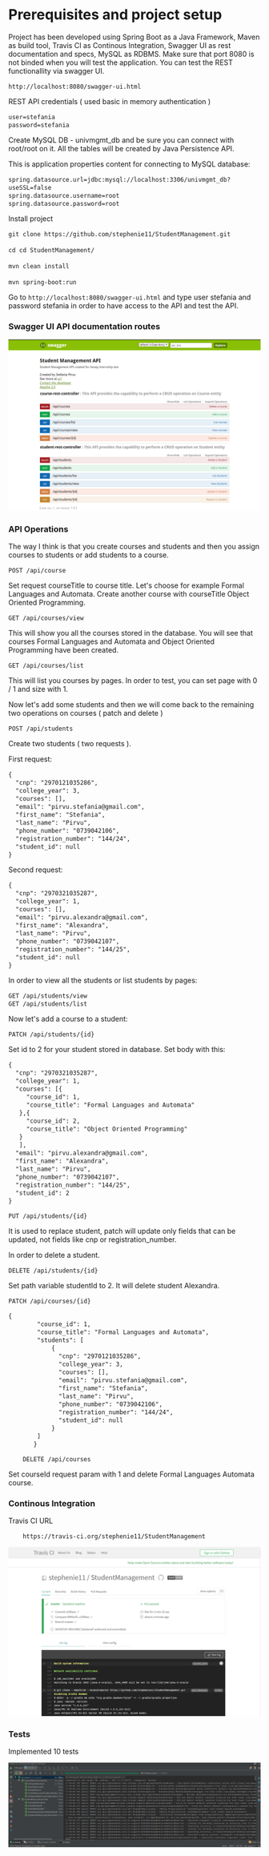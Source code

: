 # Prerequisites and project setup

Project has been developed using Spring Boot as a Java Framework, Maven as build tool, Travis CI as Continous Integration, Swagger UI as rest documentation and specs,
MySQL as RDBMS. Make sure that port 8080 is not binded when you will test the application. You can test the REST functionallity via swagger UI.

```
http://localhost:8080/swagger-ui.html
```

REST API credentials ( used basic in memory authentication )

```
user=stefania
password=stefania
```
Create MySQL DB - univmgmt_db and be sure you can connect with root/root on it. All the tables will be created by Java Persistence API.


This is application properties content for connecting to MySQL database:

```
spring.datasource.url=jdbc:mysql://localhost:3306/univmgmt_db?useSSL=false
spring.datasource.username=root
spring.datasource.password=root
```

Install project

```
git clone https://github.com/stephenie11/StudentManagement.git

cd cd StudentManagement/

mvn clean install

mvn spring-boot:run

```

Go to ```http://localhost:8080/swagger-ui.html``` and type user stefania and password stefania in order to have access to the API and test the API.

### Swagger UI API documentation routes

![swagger-ui](img/swagger-ui.png)

### API Operations

The way I think is that you create courses and students and then you assign courses to students or add students to a course.

```
POST /api/course
```

Set request courseTitle to course title. Let's choose for example Formal Languages and Automata.
Create another course with courseTitle Object Oriented Programming.

```
GET /api/courses/view
```

This will show you all the courses stored in the database. You will see that courses Formal Languages and Automata and 
Object Oriented Programming have been created.

```
GET /api/courses/list
```

This will list you courses by pages. In order to test, you can set page with 0 / 1 and size with 1.

Now let's add some students and then we will come back to the remaining two operations on courses ( patch and delete )

```
POST /api/students
```

Create two students ( two requests ). 

First request:

```
{
  "cnp": "2970121035286",
  "college_year": 3,
  "courses": [],
  "email": "pirvu.stefania@gmail.com",
  "first_name": "Stefania",
  "last_name": "Pirvu",
  "phone_number": "0739042106",
  "registration_number": "144/24",
  "student_id": null
}
```

Second request:

```
{
  "cnp": "2970321035287",
  "college_year": 1,
  "courses": [],
  "email": "pirvu.alexandra@gmail.com",
  "first_name": "Alexandra",
  "last_name": "Pirvu",
  "phone_number": "0739042107",
  "registration_number": "144/25",
  "student_id": null
}
```


In order to view all the students or list students by pages:

```
GET /api/students/view
GET /api/students/list
```

Now let's add a course to a student:

```
PATCH /api/students/{id}    
```

Set id to 2 for your student stored in database.
Set body with this:

```
{
  "cnp": "2970321035287",
  "college_year": 1,
  "courses": [{
     "course_id": 1,
     "course_title": "Formal Languages and Automata"
   },{
     "course_id": 2,
     "course_title": "Object Oriented Programming"
   }
   ],
  "email": "pirvu.alexandra@gmail.com",
  "first_name": "Alexandra",
  "last_name": "Pirvu",
  "phone_number": "0739042107",
  "registration_number": "144/25",
  "student_id": 2
}
```


```
PUT /api/students/{id}    
```

It is used to replace student, patch will update only fields that can be updated, not fields like cnp or registration_number.


In order to delete a student.

```
DELETE /api/students/{id}    
```

Set path variable studentId to 2. It will delete student Alexandra.

```
PATCH /api/courses/{id}    
```

```
{
        "course_id": 1,
        "course_title": "Formal Languages and Automata",
        "students": [
            {
              "cnp": "2970121035286",
              "college_year": 3,
              "courses": [],
              "email": "pirvu.stefania@gmail.com",
              "first_name": "Stefania",
              "last_name": "Pirvu",
              "phone_number": "0739042106",
              "registration_number": "144/24",
              "student_id": null
            }
        ]
       }
```


```
    DELETE /api/courses
```
Set courseId request param with 1 and delete Formal Languages Automata course.

### Continous Integration

Travis CI URL 

```
    https://travis-ci.org/stephenie11/StudentManagement
```

![continous-integration](img/continous-integration.png)

### Tests 

Implemented 10 tests

![tests](img/tests.png)